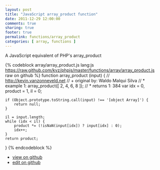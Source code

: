 ```yaml
---
layout: post
title: "JavaScript array_product function"
date: 2011-12-29 12:00:00
comments: true
sharing: true
footer: true
permalink: functions/array_product
categories: [ array, functions ]
---
```

A JavaScript equivalent of PHP's array_product
<!-- more -->
{% codeblock array/array_product.js lang:js https://raw.github.com/kvz/phpjs/master/functions/array/array_product.js raw on github %}
function array_product (input) {
    // http://kevin.vanzonneveld.net
    // +   original by: Waldo Malqui Silva
    // *     example 1: array_product([ 2, 4, 6, 8 ]);
    // *     returns 1: 384
    var idx = 0,
        product = 1,
        il = 0;

    if (Object.prototype.toString.call(input) !== '[object Array]') {
        return null;
    }

    il = input.length;
    while (idx < il) {
        product *= (!isNaN(input[idx]) ? input[idx] : 0);
        idx++;
    }
    return product;
}
{% endcodeblock %}
<ul>
 <li><a href="https://github.com/kvz/phpjs/blob/master/functions/array/array_product.js">view on github</a></li>
 <li><a href="https://github.com/kvz/phpjs/edit/master/functions/array/array_product.js">edit on github</a></li>
</ul>
